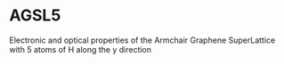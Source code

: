 # AGSL5
Electronic and optical properties of the Armchair Graphene SuperLattice with 5 atoms of H along the y direction
